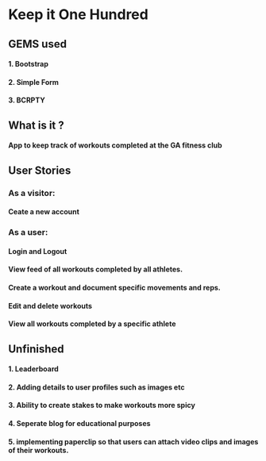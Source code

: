 # Keep it One Hundred


## GEMS used

#### 1. Bootstrap
#### 2. Simple Form
#### 3. BCRPTY

## What is it ?

#### App to keep track of workouts completed at the GA fitness club


## User Stories

### As a visitor:
#### Ceate a new account  

### As a user:
#### Login and Logout
#### View feed of all workouts completed by all athletes.
#### Create a workout and document specific movements and reps.
#### Edit and delete workouts
#### View all workouts completed by a specific athlete

## Unfinished

#### 1. Leaderboard
#### 2. Adding details to user profiles such as images etc
#### 3. Ability to create stakes to make workouts more spicy 
#### 4. Seperate blog for educational purposes
#### 5. implementing paperclip so that users can attach video clips and images of their workouts.
